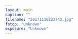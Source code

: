 ```yaml
---
layout: main
caption: ""
filename: "20171116223743.jpg"
fstop: "Unknown"
exposure: "Unknown"
---
```

